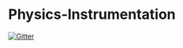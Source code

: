 # Physics-Instrumentation

[![Gitter](https://badges.gitter.im/Join%20Chat.svg)](https://gitter.im/ZodiacFireworks/Physics-Instrumentation?utm_source=badge&utm_medium=badge&utm_campaign=pr-badge&utm_content=badge)